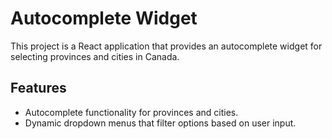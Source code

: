 # Autocomplete Widget

This project is a React application that provides an autocomplete widget for selecting provinces and cities in Canada.

## Features

- Autocomplete functionality for provinces and cities.
- Dynamic dropdown menus that filter options based on user input.



